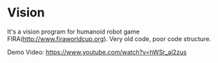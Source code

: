 # Vision
It's a vision program for humanoid robot game FIRA(http://www.firaworldcup.org).
Very old code, poor code structure.

Demo Video:
https://www.youtube.com/watch?v=hWSr_al2zus
